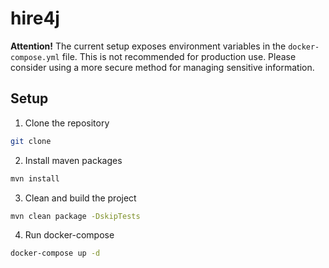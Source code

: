 # hire4j

**Attention!** The current setup exposes environment variables in the `docker-compose.yml` file. This is not recommended for production use. Please consider using a more secure method for managing sensitive information.

## Setup

1. Clone the repository
```bash
git clone
```

2. Install maven packages
```bash
mvn install
```

3. Clean and build the project
```bash
mvn clean package -DskipTests
```

4. Run docker-compose
```bash
docker-compose up -d
```
